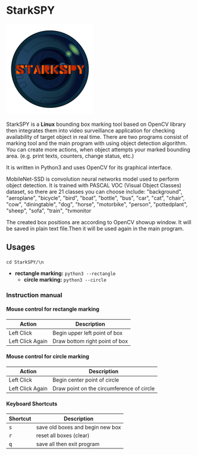 # StarkSPY

![StarkSPY Logo](/images/logo.png)

StarkSPY is a **Linux** bounding box marking tool based on OpenCV library then integrates them into video surveillance application for checking availability of target object in real time.
There are two programs consist of marking tool and the main program with using object detection algorithm. 
You can create more actions, when object attempts your marked bounding area. (e.g. print texts, counters, change status, etc.)

It is written in Python3 and uses OpenCV for its graphical interface.

MobileNet-SSD is convolution neural networks model used to perform object detection. It is trained with PASCAL VOC (Visual Object Classes) dataset, so there are 21 classes you can choose include: 
"background", "aeroplane", "bicycle", "bird", "boat", "bottle", "bus", "car", "cat", "chair", "cow", "diningtable", "dog", "horse", "motorbike", "person", "pottedplant", "sheep", "sofa", "train", "tvmonitor

The created box positions are according to OpenCV showup window. 
It will be saved in plain text file.Then it will be used again in the main program.

## Usages
`cd StarkSPY/\n`
* **rectangle marking:** `python3 --rectangle`
  * **circle marking:** `python3 --circle`

### Instruction manual
#### Mouse control for rectangle marking
Action | Description | 
--- | --- |
Left Click | Begin upper left point of box
Left Click Again | Draw bottom right point of box

#### Mouse control for circle marking
Action | Description | 
--- | --- |
Left Click | Begin center point of circle
Left Click Again | Draw point on the circumference of circle

#### Keyboard Shortcuts
Shortcut | Description | 
--- | --- |
<kbd>s</kbd>| save old boxes and begin new box |
<kbd>r</kbd>| reset all boxes (clear) |
<kbd>q</kbd>| save all then exit program |
